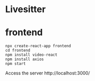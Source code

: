 # Livesitter

# frontend
```
npx create-react-app frontend
cd frontend
npm install video-react
npm install axios
npm start
```
<p>Access the server http://localhost:3000/</p>
